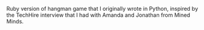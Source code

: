 Ruby version of hangman game that I originally wrote in Python, inspired by the TechHire interview that I had with Amanda and Jonathan from Mined Minds.
